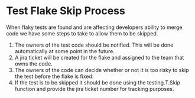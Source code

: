 # Test Flake Skip Process

When flaky tests are found and are affecting developers ability to merge code we have some steps to take to allow them to be skipped.

1. The owners of the test code should be notified. This will be done automatically at some point in the future.
2. A jira ticket will be created for the flake and assigned to the team that owns the code.
3. The owners of the code can decide whether or not it is too risky to skip the test before the flake is fixed.
4. If the test is to be skipped it should be done using the testing.T.Skip function and provide the jira ticket number for tracking purposes.
